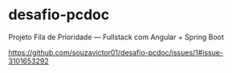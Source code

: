 # desafio-pcdoc
Projeto Fila de Prioridade — Fullstack com Angular + Spring Boot

https://github.com/souzavictor01/desafio-pcdoc/issues/1#issue-3101653292
